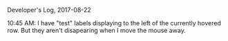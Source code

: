 Developer's Log, 2017-08-22

10:45 AM: I have "test" labels displaying to the left of the currently hovered row. But they aren't disapearing when I move the mouse away. 
